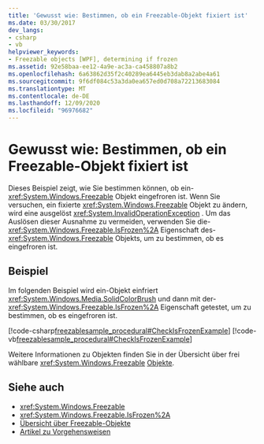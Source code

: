 ```yaml
---
title: 'Gewusst wie: Bestimmen, ob ein Freezable-Objekt fixiert ist'
ms.date: 03/30/2017
dev_langs:
- csharp
- vb
helpviewer_keywords:
- Freezable objects [WPF], determining if frozen
ms.assetid: 92e58baa-ee12-4a9e-ac3a-ca458807a8b2
ms.openlocfilehash: 6a63862d35f2c40289ea6445eb3dab8a2abe4a61
ms.sourcegitcommit: 9f6df084c53a3da0ea657ed0d708a72213683084
ms.translationtype: MT
ms.contentlocale: de-DE
ms.lasthandoff: 12/09/2020
ms.locfileid: "96976682"
---
```

# <a name="how-to-determine-whether-a-freezable-is-frozen"></a>Gewusst wie: Bestimmen, ob ein Freezable-Objekt fixiert ist
Dieses Beispiel zeigt, wie Sie bestimmen können, ob ein- <xref:System.Windows.Freezable> Objekt eingefroren ist. Wenn Sie versuchen, ein fixierte <xref:System.Windows.Freezable> Objekt zu ändern, wird eine ausgelöst <xref:System.InvalidOperationException> . Um das Auslösen dieser Ausnahme zu vermeiden, verwenden Sie die- <xref:System.Windows.Freezable.IsFrozen%2A> Eigenschaft des- <xref:System.Windows.Freezable> Objekts, um zu bestimmen, ob es eingefroren ist.  
  
## <a name="example"></a>Beispiel  
 Im folgenden Beispiel wird ein-Objekt einfriert <xref:System.Windows.Media.SolidColorBrush> und dann mit der- <xref:System.Windows.Freezable.IsFrozen%2A> Eigenschaft getestet, um zu bestimmen, ob es eingefroren ist.  
  
 [!code-csharp[freezablesample_procedural#CheckIsFrozenExample](~/samples/snippets/csharp/VS_Snippets_Wpf/freezablesample_procedural/CSharp/freezablesample.cs#checkisfrozenexample)]
 [!code-vb[freezablesample_procedural#CheckIsFrozenExample](~/samples/snippets/visualbasic/VS_Snippets_Wpf/freezablesample_procedural/visualbasic/freezablesample.vb#checkisfrozenexample)]  
  
 Weitere Informationen zu Objekten finden Sie in der Übersicht über frei wählbare <xref:System.Windows.Freezable> [Objekte](freezable-objects-overview.md).  
  
## <a name="see-also"></a>Siehe auch

- <xref:System.Windows.Freezable>
- <xref:System.Windows.Freezable.IsFrozen%2A>
- [Übersicht über Freezable-Objekte](freezable-objects-overview.md)
- [Artikel zu Vorgehensweisen](base-elements-how-to-topics.md)
